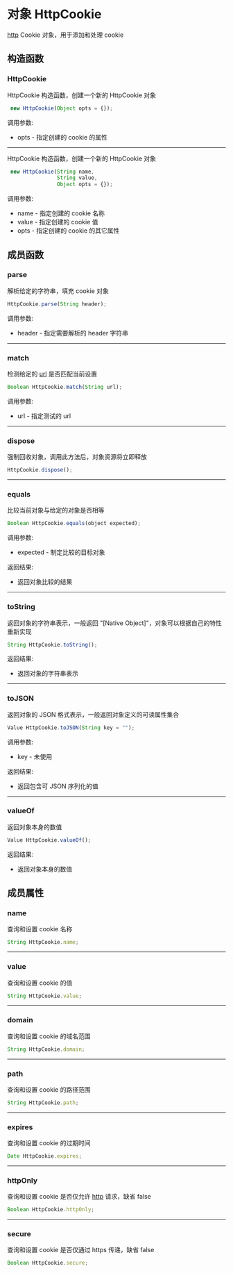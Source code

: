 # 对象 HttpCookie
[http](../../module/ifs/http.md) Cookie 对象，用于添加和处理 cookie

## 构造函数
        
### HttpCookie
HttpCookie 构造函数，创建一个新的 HttpCookie 对象
```JavaScript
 new HttpCookie(Object opts = {});
```

调用参数:
* opts - 指定创建的 cookie 的属性

--------------------------
HttpCookie 构造函数，创建一个新的 HttpCookie 对象
```JavaScript
 new HttpCookie(String name,
                String value,
                Object opts = {});
```

调用参数:
* name - 指定创建的 cookie 名称
* value - 指定创建的 cookie 值
* opts - 指定创建的 cookie 的其它属性

## 成员函数
        
### parse
解析给定的字符串，填充 cookie 对象
```JavaScript
HttpCookie.parse(String header);
```

调用参数:
* header - 指定需要解析的 header 字符串

--------------------------
### match
检测给定的 [url](../../module/ifs/url.md) 是否匹配当前设置
```JavaScript
Boolean HttpCookie.match(String url);
```

调用参数:
* url - 指定测试的 url

--------------------------
### dispose
强制回收对象，调用此方法后，对象资源将立即释放
```JavaScript
HttpCookie.dispose();
```

--------------------------
### equals
比较当前对象与给定的对象是否相等
```JavaScript
Boolean HttpCookie.equals(object expected);
```

调用参数:
* expected - 制定比较的目标对象

返回结果:
* 返回对象比较的结果

--------------------------
### toString
返回对象的字符串表示，一般返回 "[Native Object]"，对象可以根据自己的特性重新实现
```JavaScript
String HttpCookie.toString();
```

返回结果:
* 返回对象的字符串表示

--------------------------
### toJSON
返回对象的 JSON 格式表示，一般返回对象定义的可读属性集合
```JavaScript
Value HttpCookie.toJSON(String key = "");
```

调用参数:
* key - 未使用

返回结果:
* 返回包含可 JSON 序列化的值

--------------------------
### valueOf
返回对象本身的数值
```JavaScript
Value HttpCookie.valueOf();
```

返回结果:
* 返回对象本身的数值

## 成员属性
        
### name
查询和设置 cookie 名称
```JavaScript
String HttpCookie.name;
```

--------------------------
### value
查询和设置 cookie 的值
```JavaScript
String HttpCookie.value;
```

--------------------------
### domain
查询和设置 cookie 的域名范围
```JavaScript
String HttpCookie.domain;
```

--------------------------
### path
查询和设置 cookie 的路径范围
```JavaScript
String HttpCookie.path;
```

--------------------------
### expires
查询和设置 cookie 的过期时间
```JavaScript
Date HttpCookie.expires;
```

--------------------------
### httpOnly
查询和设置 cookie 是否仅允许 [http](../../module/ifs/http.md) 请求，缺省 false
```JavaScript
Boolean HttpCookie.httpOnly;
```

--------------------------
### secure
查询和设置 cookie 是否仅通过 https 传递，缺省 false
```JavaScript
Boolean HttpCookie.secure;
```

